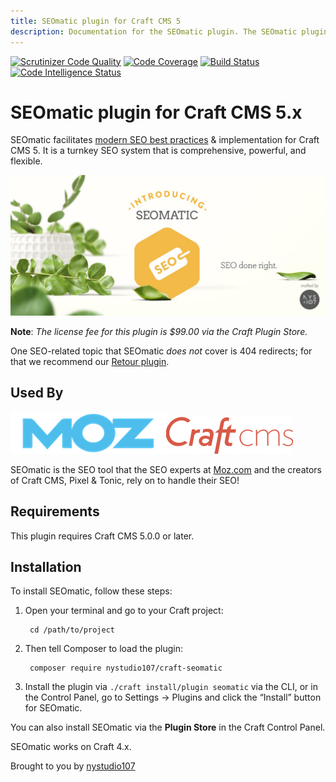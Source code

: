 ```yaml
---
title: SEOmatic plugin for Craft CMS 5
description: Documentation for the SEOmatic plugin. The SEOmatic plugin facilitates modern SEO best practices & implementation for Craft CMS 5.
---
```

[![Scrutinizer Code Quality](https://scrutinizer-ci.com/g/nystudio107/craft-seomatic/badges/quality-score.png?b=v5)](https://scrutinizer-ci.com/g/nystudio107/craft-seomatic/?branch=v5) [![Code Coverage](https://scrutinizer-ci.com/g/nystudio107/craft-seomatic/badges/coverage.png?b=v5)](https://scrutinizer-ci.com/g/nystudio107/craft-seomatic/?branch=v5) [![Build Status](https://scrutinizer-ci.com/g/nystudio107/craft-seomatic/badges/build.png?b=v5)](https://scrutinizer-ci.com/g/nystudio107/craft-seomatic/build-status/v5) 
[![Code Intelligence Status](https://scrutinizer-ci.com/g/nystudio107/craft-seomatic/badges/code-intelligence.svg?b=v5)](https://scrutinizer-ci.com/code-intelligence)

# SEOmatic plugin for Craft CMS 5.x

SEOmatic facilitates [modern SEO best practices](https://nystudio107.com/blog/modern-seo-snake-oil-vs-substance) & implementation for Craft CMS 5. It is a turnkey SEO system that is comprehensive, powerful, and flexible.

![Screenshot](./resources/img/plugin-banner.jpg)

**Note**: _The license fee for this plugin is $99.00 via the Craft Plugin Store._

One SEO-related topic that SEOmatic _does not_ cover is 404 redirects; for that we recommend our [Retour plugin](https://github.com/nystudio107/craft-retour).

## Used By

![Screenshot](./resources/img/moz-logo-blue.png)![Screenshot](./resources/img/craft-cms-logo.png)

SEOmatic is the SEO tool that the SEO experts at [Moz.com](https://moz.com/) and the creators of Craft CMS, Pixel & Tonic, rely on to handle their SEO!

## Requirements

This plugin requires Craft CMS 5.0.0 or later.

## Installation

To install SEOmatic, follow these steps:

1. Open your terminal and go to your Craft project:

        cd /path/to/project

2. Then tell Composer to load the plugin:

        composer require nystudio107/craft-seomatic

3. Install the plugin via `./craft install/plugin seomatic` via the CLI, or in the Control Panel, go to Settings → Plugins and click the “Install” button for SEOmatic.

You can also install SEOmatic via the **Plugin Store** in the Craft Control Panel.

SEOmatic works on Craft 4.x.

Brought to you by [nystudio107](https://nystudio107.com/)
